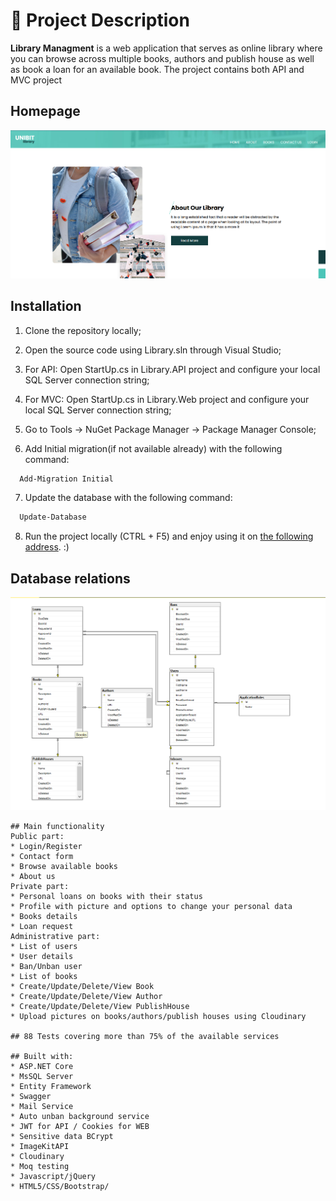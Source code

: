 # 🧾 Project Description 
**Library Managment** is a web application that serves as online library where you can browse across multiple books, authors and publish house as well as book a loan for an available book.
The project contains both API and MVC project 

## Homepage
![Homepage](img/homepage.png)

## Installation

1. Clone the repository locally;

2. Open the source code using Library.sln through Visual Studio;

3. For API: Open StartUp.cs in Library.API project and configure your local SQL Server connection string;

4. For MVC: Open StartUp.cs in Library.Web project and configure your local SQL Server connection string;

5. Go to Tools -> NuGet Package Manager -> Package Manager Console;

6. Add Initial migration(if not available already) with the following command:
```bash
  Add-Migration Initial
```

7. Update the database with the following command:
```bash
  Update-Database
```

8. Run the project locally (CTRL + F5) and enjoy using it on [the following address](https://localhost:5001/). :)    
## Database relations

![Database-relations](img/db.png)

```
## Main functionality
Public part:
* Login/Register
* Contact form
* Browse available books
* About us
Private part:
* Personal loans on books with their status
* Profile with picture and options to change your personal data
* Books details
* Loan request
Administrative part:
* List of users
* User details
* Ban/Unban user
* List of books
* Create/Update/Delete/View Book
* Create/Update/Delete/View Author
* Create/Update/Delete/View PublishHouse
* Upload pictures on books/authors/publish houses using Cloudinary

## 88 Tests covering more than 75% of the available services

## Built with:
* ASP.NET Core
* MsSQL Server
* Entity Framework
* Swagger
* Mail Service
* Auto unban background service
* JWT for API / Cookies for WEB
* Sensitive data BCrypt
* ImageKitAPI
* Cloudinary
* Moq testing
* Javascript/jQuery
* HTML5/CSS/Bootstrap/
